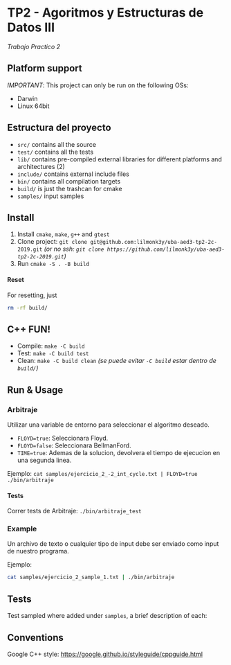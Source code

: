 # TP2 - Agoritmos y Estructuras de Datos III
_Trabajo Practico 2_

## Platform support
*IMPORTANT*: This project can only be run on the following OSs:
 - Darwin
 - Linux 64bit

## Estructura del proyecto

 - `src/` contains all the source
 - `test/` contains all the tests
 - `lib/` contains pre-compiled external libraries for different platforms and architectures (2)
 - `include/` contains external include files
 - `bin/` contains all compilation targets
 - `build/` is just the trashcan for cmake
 - `samples/` input samples

## Install
1) Install `cmake`, `make`, `g++` and `gtest` 
2) Clone project: `git clone git@github.com:lilmonk3y/uba-aed3-tp2-2c-2019.git` 
_(or no ssh: `git clone https://github.com/lilmonk3y/uba-aed3-tp2-2c-2019.git`)_ 
3) Run `cmake -S . -B build`

#### Reset
For resetting, just
```bash
rm -rf build/
```

## C++ FUN!
- Compile: `make -C build`
- Test: `make -C build test`
- Clean: `make -C build clean`
_(se puede evitar `-C build` estar dentro de `build/`)_

## Run & Usage
### Arbitraje
Utilizar una variable de entorno para seleccionar el algoritmo deseado.
* `FLOYD=true`: Seleccionara Floyd.
* `FLOYD=false`: Seleccionara BellmanFord.
* `TIME=true`: Ademas de la solucion, devolvera el tiempo de ejecucion en una segunda linea.

Ejemplo: `cat samples/ejercicio_2_-2_int_cycle.txt | FLOYD=true ./bin/arbitraje`

#### Tests
Correr tests de Arbitraje: `./bin/arbitraje_test`

### Example
Un archivo de texto o cualquier tipo de input debe ser enviado como input de nuestro programa.

Ejemplo:
```bash
cat samples/ejercicio_2_sample_1.txt | ./bin/arbitraje
```

## Tests
Test sampled where added under `samples`, a brief description of each:

## Conventions
Google C++ style: <https://google.github.io/styleguide/cppguide.html>
